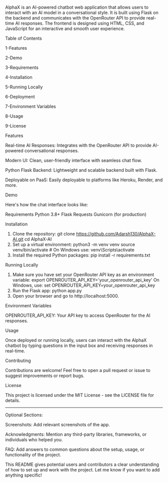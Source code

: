 AlphaX is an AI-powered chatbot web application that allows users to interact with an AI model in a conversational style. It is built using Flask on the backend and communicates with the OpenRouter API to provide real-time AI responses. The frontend is designed using HTML, CSS, and JavaScript for an interactive and smooth user experience.

Table of Contents

1-Features

2-Demo

3-Requirements

4-Installation

5-Running Locally

6-Deployment

7-Environment Variables

8-Usage

9-License


Features

Real-time AI Responses: Integrates with the OpenRouter API to provide AI-powered conversational responses.

Modern UI: Clean, user-friendly interface with seamless chat flow.

Python Flask Backend: Lightweight and scalable backend built with Flask.

Deployable on PaaS: Easily deployable to platforms like Heroku, Render, and more.


Demo

Here's how the chat interface looks like:
  
Requirements
Python 3.8+
Flask
Requests
Gunicorn (for production)


Installation

1. Clone the repository:
git clone https://github.com/Adarsh130/AlphaX-AI.git
cd AlphaX-AI
2. Set up a virtual environment:
python3 -m venv venv
source venv/bin/activate  # On Windows use: venv\Scripts\activate
3. Install the required Python packages:
pip install -r requirements.txt

Running Locally

1. Make sure you have set your OpenRouter API key as an environment variable:
export OPENROUTER_API_KEY='your_openrouter_api_key'
On Windows, use:
set OPENROUTER_API_KEY=your_openrouter_api_key
2. Run the Flask app:
python app.py
3. Open your browser and go to http://localhost:5000.

Environment Variables

OPENROUTER_API_KEY: Your API key to access OpenRouter for the AI responses.


Usage

Once deployed or running locally, users can interact with the AlphaX chatbot by typing questions in the input box and receiving responses in real-time.

Contributing

Contributions are welcome! Feel free to open a pull request or issue to suggest improvements or report bugs.

License

This project is licensed under the MIT License - see the LICENSE file for details.


---

Optional Sections:

Screenshots: Add relevant screenshots of the app.

Acknowledgments: Mention any third-party libraries, frameworks, or individuals who helped you.

FAQ: Add answers to common questions about the setup, usage, or functionality of the project.


This README gives potential users and contributors a clear understanding of how to set up and work with the project. Let me know if you want to add anything specific!

